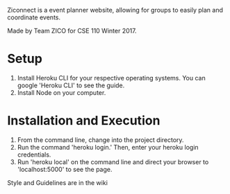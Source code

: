 Ziconnect is a event planner website, allowing for groups to easily plan and coordinate events.

Made by Team ZICO for CSE 110 Winter 2017.

# Setup

1. Install Heroku CLI for your respective operating systems. You can google 'Heroku CLI' to see the guide. 
2. Install Node on your computer. 

# Installation and Execution

1. From the command line, change into the project directory. 
2. Run the command 'heroku login.' Then, enter your heroku login credentials. 
3. Run 'heroku local' on the command line and direct your browser to 'localhost:5000' to see the page.  

Style and Guidelines are in the wiki
